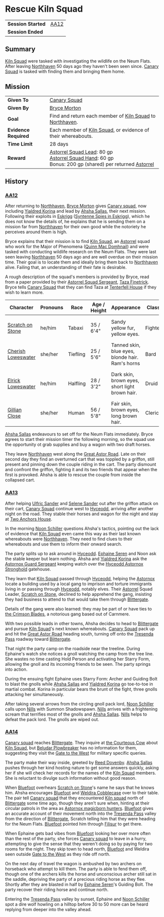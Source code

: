 # Rescue Kiln Squad

|||
| --- | --- |
| **Session Started** | [AA12](../sessions/AA12.md) | storyline.2
| **Session Ended** | |

## Summary

[Kiln Squad](../organisations/astorrel/squads/kiln-squad.md) were tasked with investigating the wildlife on the Neum Flats. After leaving [Northhaven](../places/cities/northhaven.md) 50 days ago they haven't been seen since. [Canary Squad](../organisations/astorrel/squads/canary-squad.md) is tasked with finding them and bringing them home.

## Mission

|||
| --- | --- |
| **Given To** | [Canary Squad](../organisations/astorrel/squads/canary-squad.md) |
| **Given By** | [Bryce Morton](../characters/bryce-morton.md) |
| **Goal** | Find and return each member of [Kiln Squad](../organisations/astorrel/squads/kiln-squad.md) to [Northhaven](../places/cities/northhaven.md). |
| **Evidence Required** | Each member of [Kiln Squad](../organisations/astorrel/squads/kiln-squad.md), or evidence of their whereabouts. |
| **Time Limit** | 28 days |
| **Reward** | [Astorrel Squad Lead](../organisations/astorrel/ranks/astorrel-squad-lead.md): 80 gp<br>[Astorrel Squad Hand](../organisations/astorrel/ranks/astorrel-squad-hand.md): 60 gp<br>Bonus: 200 gp (shared) per returned [Astorrel](../organisations/astorrel/astorrel.md) |

## History

### [AA12](../sessions/AA12.md)

After returning to [Northhaven](../places/cities/northhaven.md), [Bryce Morton](../characters/bryce-morton.md) gives [Canary squad](../organisations/astorrel/squads/canary-squad.md), now including [Yialdred Korina](../characters/yialdred-korina.md) and lead by [Ahsha Sallas](../characters/ahsha-sallas.md), their next mission. Following their exploits in [Eskrigg](../places/cities/eskrigg.md) ([Syntenne Spies in Eskrigg](ended/syntenne-spies-in-eskrigg.md)), which he does not know the details of, he explains that he is sending them on a mission far from [Northhaven](../places/cities/northhaven.md) for their own good while the notoriety he perceives around them is high.

Bryce explains that their mission is to find [Kiln Squad](../organisations/astorrel/squads/kiln-squad.md), an [Astorrel](../organisations/astorrel/astorrel.md) squad who work for the Major of Phenomena ([Quinn Mac Domhnail](../characters/quinn-mac-domhnail.md)) and were tasked with conducting wildlife research on the Neum Flats. They were last seen leaving [Northhaven](../places/cities/northhaven.md) 50 days ago and are well overdue on their mission time. Their goal is to locate them and ideally bring them back to [Northhaven](../places/cities/northhaven.md) alive. Failing that, an understanding of their fate is desirable.

A rough description of the squad's members is provided by Bryce, read from a paper provided by their [Astorrel Squad Sergeant](../organisations/astorrel/ranks/astorrel-squad-sergeant.md), [Taza Finetrick](../characters/taza-finetrick.md). Bryce tells [Canary Squad](../organisations/astorrel/squads/canary-squad.md) that they can find Taza at [Tenterfell House](../places/buildings/tenterfell-house.md) if they wish to learn more.

| Character | Pronouns | Race | Age / Height | Appearance | Class | Gear | Personality |
| --- | --- | --- | --- | --- | --- | --- | --- |
| [Scratch on Stone](../characters/scratch-on-stone.md) | he/him | Tabaxi | 35 / 6'4" | Sandy yellow fur, yellow eyes. | Fighter | Splint armour, two swords | Annoying trivia buff but very capable. |
| [Cherish Loweswater](../characters/cherish-loweswater.md) | she/her | Tiefling | 25 / 5'6" | Tanned skin, blue eyes, blonde hair. Ram's horns | Bard | Leathers, dagger, guitar. | Sweet and protective. |
| [Elrick Loweswater](../characters/elrick-loweswater.md) | he/him | Halfling | 28 / 3'2" | Dark skin, brown eyes, short light brown hair. | Druid | Hemp dress, wooden staff. | Quiet and reserved. In animal form often. Deaf. |
| [Gillian Close](../characters/gillian-close.md) | she/her | Human | 56 / 5'8" | Fair skin, brown eyes, long brown hair. | Cleric | Half plate, maul. | Cheeky, a risk taker, decisive. |

[Ahsha Sallas](../characters/ahsha-sallas.md) endeavours to set off for the Neum Flats immediately. Bryce agrees to start their mission timer the following morning, so the squad use the opportunity ot grab supplies and buy a wagon with two draft horses.

They leave [Northhaven](../places/cities/northhaven.md) west along the [Great Astor Road](../places/roads/great-astor-road.md). Late on their second day they find an overturned cart that was toppled by a griffon, still present and pinning down the couple riding in the cart. The party dismount and confront the griffon, fighting it and its two friends that appear when the first is provoked. Ahsha is able to rescue the couple from inside the collapsed cart.

### [AA13](../sessions/AA13.md)

After helping [Ulfric Sander](../characters/ulfric-sander.md) and [Selene Sander](../characters/selene-sander.md) out after the griffon attack on their cart, [Canary Squad](../organisations/astorrel/squads/canary-squad.md) continue west to [Hyceodd](../places/towns/hyceodd.md), arriving after another night on the road. They stable their horses and wagon for the night and stay at [Two Anchors House](../places/buildings/inns-taverns/two-anchors-house.md).

In the morning [Noon Schiller](../characters/noon-schiller.md) questions Ahsha's tactics, pointing out the lack of evidence that [Kiln Squad](../organisations/astorrel/squads/kiln-squad.md) even came this way as their last known whereabouts were [Northhaven](../places/cities/northhaven.md). They need to find clues to their whereabouts and use them to inform their onward search.

The party splits up to ask around in [Hyceodd](../places/towns/hyceodd.md). [Ephaine Seren](../characters/ephaine-seren.md) and Noon ask the stable keeper but learn nothing. Ahsha and [Yialdred Korina](../characters/yialdred-korina.md) ask the [Astornox Guard Sergeant](../organisations/astornox/ranks/astornox-guard-sergeant.md) keeping watch over the [Hyceodd Astornox Stronghold](../places/strongholds/hyceodd-astornox-stronghold.md) gatehouse.

They learn that [Kiln Squad](../organisations/astorrel/squads/kiln-squad.md) passed through [Hyceodd](../places/towns/hyceodd.md), helping the [Astornox](../organisations/astornox/astornox.md) locate a building used by a local gang to imprison and torture immigrants living in or passing through [Hyceodd](../places/towns/hyceodd.md), notably elves. Their [Astorrel](../organisations/astorrel/astorrel.md) Squad Leader, [Scratch on Stone](../characters/scratch-on-stone.md), declined to help apprehend the gang, insisting they had business to attend to that would take them through [Blittergate](../places/towns/blittergate.md).

Details of the gang were also learned: they may be part of or have ties to [the Crimson Blades](../organisations/the-crimson-blades.md), a notorious gang based out of Carnmere.

With two possible leads in other towns, Ahsha decides to head to [Blittergate](../places/towns/blittergate.md) and pursue [Kiln Squad](../organisations/astorrel/squads/kiln-squad.md)'s next known whereabouts. [Canary Squad](../organisations/astorrel/squads/canary-squad.md) pack up and hit the [Great Astor Road](../places/roads/great-astor-road.md) heading south, turning off onto the [Tresenda Pass](../places/roads/tresenda-pass.md) roadway toward [Blittergate](../places/towns/blittergate.md).

That night the party camp on the roadside near the treeline. During Ephaine's watch she notices a gnoll watching the camp from the tree line. She wastes no time casting Hold Person and activating her Starry Form, allowing the gnoll and its incoming friends to be seen. The party springs into action.

During the ensuing fight Ephaine uses Starry Form: Archer and Guiding Bolt to blast the gnolls while [Ahsha Sallas](../characters/ahsha-sallas.md) and [Yialdred Korina](../characters/yialdred-korina.md) go toe-to-toe in martial combat. Korina in particular bears the brunt of the fight, three gnolls attacking her simultaneously.

After taking several arrows from the circling gnoll pack lord, [Noon Schiller](../characters/noon-schiller.md) calls upon [Nills](../characters/nills.md) with Summon Shadowspawn. [Nills](../characters/nills.md) arrives with a frightening scream that terrifies most of the gnolls and [Ahsha Sallas](../characters/ahsha-sallas.md). [Nills](../characters/nills.md) helps to defeat the pack lord. The gnolls are wiped out.

### [AA14](../sessions/AA14.md)

[Canary squad](../organisations/astorrel/squads/canary-squad.md) reaches [Blittergate](../places/towns/blittergate.md). They inquire at [the Courteous Cow](../places/buildings/inns-taverns/the-courteous-cow.md) about [Kiln Squad](../organisations/astorrel/squads/kiln-squad.md), but [Beludar Plowbreaker](../characters/beludar-plowbreaker.md) has no information for them, suggesting they visit the [Gate to the West](../places/buildings/inns-taverns/gate-to-the-west.md) for military specific queries.

The party make their way inside, greeted by [Reed Dovenby](../characters/reed-dovenby.md). [Ahsha Sallas](../characters/ahsha-sallas.md) pushes through her kind hosting nature to get some answers quickly, asking her if she will check her records for the names of the [Kiln Squad](../organisations/astorrel/squads/kiln-squad.md) members. She is reluctant to divulge such information without good reason.

When [Bluefoot](../characters/bluefoot.md) overhears [Scratch on Stone](../characters/scratch-on-stone.md)'s name he says that he knows him. Ahsha encourages [Bluefoot](../characters/bluefoot.md) and [Weldira Cobblecase](../characters/weldira-cobblecase.md) over to their table. The pair tell [Canary squad](../organisations/astorrel/squads/canary-squad.md) that they encountered [Kiln squad](../organisations/astorrel/squads/kiln-squad.md) north of [Blittergate](../places/towns/blittergate.md) some time ago, though they aren't sure when, hinting at their circular patrols in the area as [Astornox magicborn hunters](../organisations/astornox/ranks/astornox-magicborn-hunter.md). [Bluefoot](../characters/bluefoot.md) gives an accurate account of their movement north into the [Tresenda Pass](../places/roads/tresenda-pass.md) valley from the direction of [Blittergate](../places/towns/blittergate.md), Scratch telling him that they were heading for the Neum Flats. [Bluefoot](../characters/bluefoot.md) pointed him through [Filisur](../places/villages/filisur.md) to get there.

When Ephaine gets bad vibes from [Bluefoot](../characters/bluefoot.md) looking her over more often than the rest of the party, she forces [Canary squad](../organisations/astorrel/squads/canary-squad.md) to leave in a hurry, attempting to give the sense that they weren't doing so by paying for two rooms for the night. They skip town to head north, [Bluefoot](../characters/bluefoot.md) and Weldira seen outside [Gate to the West](../places/buildings/inns-taverns/gate-to-the-west.md) as they ride off north.

On the next day of travel the wagon is ambushed by two archers on horseback who attempt to kill them. The party is able to fend them off, though one of the archers kills the horse and unconscious archer still sat in the saddle, depriving the party of a precious riding horse as they flee. Shortly after they are blasted in half by [Ephaine Seren](../characters/ephaine-seren.md)'s Guiding Bolt. The party recover their riding horse and continue north.

Entering the [Tresenda Pass](../places/roads/tresenda-pass.md) valley by sunset, Ephaine and [Noon Schiller](../characters/noon-schiller.md) spot a dire wolf howling on a hilltop before 30 to 50 more can be heard replying from deeper into the valley ahead.
